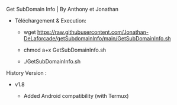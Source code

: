 Get SubDomain Info | By Anthony et Jonathan

- Téléchargement & Execution:

    - wget https://raw.githubusercontent.com/Jonathan-DeLaforcade/getSubdomainInfo/main/GetSubDomainInfo.sh

    - chmod a+x GetSubDomainInfo.sh 

    - ./GetSubDomainInfo.sh <Domain>


History Version :

- v1.8

    - Added Android compatibility (with Termux)
